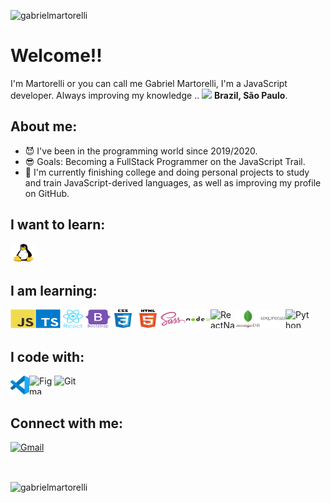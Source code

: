 <p align="left"> <img src="https://komarev.com/ghpvc/?username=gabrielmartorelli&label=Profile%20views&color=b40e1e&style=flat" alt="gabrielmartorelli" /> </p>

<h1> Welcome!! </h1>

<p> I'm Martorelli or you can call me Gabriel Martorelli, I'm a JavaScript developer. Always improving my knowledge .. <img src="https://acegif.com/wp-content/gif/brazilian-flag-14.gif" width="13" /> <b>Brazil, São Paulo</b>.
<p>

## About me:

- 😈 I've been in the programming world since 2019/2020.
- 😎 Goals: Becoming a FullStack Programmer on the JavaScript Trail.
- 🤬 I'm currently finishing college and doing personal projects to study and train JavaScript-derived languages, as well as improving my profile on GitHub.

## I want to learn:

<img align="left" title="Linux" alt="Linux" height="30" width="40" src="https://raw.githubusercontent.com/devicons/devicon/master/icons/linux/linux-original.svg" />
      
<br />
<br />

## I am learning:

<img align="left" title="JavaScript" alt="JavaScript" height="30" width="40" src="https://raw.githubusercontent.com/devicons/devicon/master/icons/javascript/javascript-original.svg" />

<img align="left" title="TypeScript" alt="TypeScript" height="30" width="40" src="https://raw.githubusercontent.com/devicons/devicon/master/icons/typescript/typescript-original.svg" />

<img align="left" title="React" alt="React" height="30" width="40" src="https://raw.githubusercontent.com/devicons/devicon/master/icons/react/react-original-wordmark.svg" />

<img align="left" title="Bootstrap" alt="Bootstrap" height="30" width="40" src="https://raw.githubusercontent.com/devicons/devicon/master/icons/bootstrap/bootstrap-plain-wordmark.svg" />

<img align="left" title="Css" alt="Css" height="30" width="40" src="https://raw.githubusercontent.com/devicons/devicon/master/icons/css3/css3-original-wordmark.svg" />

<img align="left" title="Html" alt="Html" height="30" width="40" src="https://raw.githubusercontent.com/devicons/devicon/master/icons/html5/html5-original-wordmark.svg" />

<img align="left" title="Sass" alt="Sass" height="30" width="40" src="https://raw.githubusercontent.com/devicons/devicon/master/icons/sass/sass-original.svg" />

<img align="left" title="Node" alt="Node" height="30" width="40" src="https://raw.githubusercontent.com/devicons/devicon/master/icons/nodejs/nodejs-original-wordmark.svg" />

<img align="left" title="ReactNative" alt="ReactNative" height="30" width="40" src="https://reactnative.dev/img/header_logo.svg" />

<img align="left" title="Mongodb" alt="Mongodb" height="30" width="40" src="https://raw.githubusercontent.com/devicons/devicon/master/icons/mongodb/mongodb-original-wordmark.svg" />
  
<img align="left" title="Express" alt="Express" height="30" width="40" src="https://raw.githubusercontent.com/devicons/devicon/master/icons/express/express-original-wordmark.svg" />  
  
<img align="left" title="Python" alt="Python" height="30" width="40" src="https://upload.wikimedia.org/wikipedia/commons/thumb/f/f8/Python_logo_and_wordmark.svg/2560px-Python_logo_and_wordmark.svg.png" />
  
<br />
<br />

## I code with:

<img align="left" title="Visual Studio Code" alt="Visual Studio Code" height="30" width="30" src="https://raw.githubusercontent.com/github/explore/80688e429a7d4ef2fca1e82350fe8e3517d3494d/topics/visual-studio-code/visual-studio-code.png" />

<img align="left" title="Figma" alt="Figma" height="30" width="40" src="https://www.vectorlogo.zone/logos/figma/figma-icon.svg" />

<img align="left" title="Git" alt="Git" height="30" width="40" src="https://www.vectorlogo.zone/logos/git-scm/git-scm-icon.svg" />

<br />
<br />

## Connect with me:

<p align="left">
<a href="mailto:martorelli_biel@outlook.com" target="_blank"><img alt="Gmail" src="https://img.shields.io/badge/Email-%230077B5.svg?&style=for-the-badge&logo=microsoft-outlook&logoColor=white" /></a>
</p>

<br />

<p><img align="center" src="https://github-readme-stats.vercel.app/api/top-langs?username=gabrielmartorelli&show_icons=true&theme=dark&locale=en&layout=compact" alt="gabrielmartorelli" /></p>
